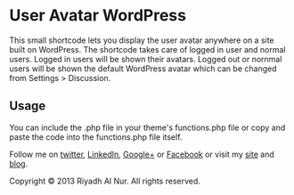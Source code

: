 # User Avatar WordPress  

This small shortcode lets you display the user avatar anywhere on a site built on WordPress. The shortcode takes care of logged in user and normal users. Logged in users will be shown their avatars. Logged out or nornmal users will be shown the default WordPress avatar which can be changed from Settings > Discussion.  

## Usage  
You can include the .php file in your theme's functions.php file or copy and paste the code into the functions.php file itself.  

Follow me on [twitter](https://twitter.com/riyadhalnur),  [LinkedIn](http://www.linkedin.com/riyadhalnur),  [Google+](https://plus.google.com/u/0/+RiyadhAlNur) or [Facebook](http://www.facebook.com/riyadhalnur) or visit my [site](http://www.verticalaxisbd.com) and [blog](http://blog.verticalaxisbd.com).  

Copyright &copy; 2013 Riyadh Al Nur. All rights reserved.
